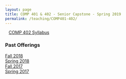 ```yaml
---
layout: page
title: COMP 401 & 402 - Senior Capstone - Spring 2019
permalink: /teaching/COMP401-402/
---
```


&nbsp;&nbsp;&nbsp;[COMP 402 Syllabus](/teaching/COMP401-402/comp402-syllabus.pdf)  


### Past Offerings

[Fall 2018](/teaching/COMP401-402/fa18/)  
[Spring 2018](/teaching/COMP401-402/sp18/)  
[Fall 2017](/teaching/COMP401-402/fa17/)  
[Spring 2017](/teaching/COMP401-402/sp17/)  
